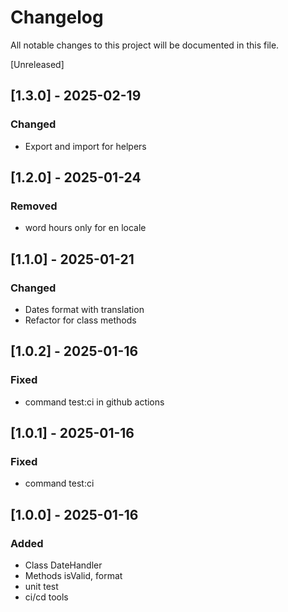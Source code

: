 # Changelog

All notable changes to this project will be documented in this file.

[Unreleased]

## [1.3.0] - 2025-02-19

### Changed

- Export and import for helpers

## [1.2.0] - 2025-01-24

### Removed

- word hours only for en locale

## [1.1.0] - 2025-01-21

### Changed

- Dates format with translation
- Refactor for class methods

## [1.0.2] - 2025-01-16

### Fixed

- command test:ci in github actions

## [1.0.1] - 2025-01-16

### Fixed

- command test:ci

## [1.0.0] - 2025-01-16

### Added

- Class DateHandler
- Methods isValid, format
- unit test
- ci/cd tools
